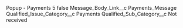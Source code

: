 <?xml version="1.0" encoding="UTF-8"?>
<CustomMetadata xmlns="http://soap.sforce.com/2006/04/metadata" xmlns:xsi="http://www.w3.org/2001/XMLSchema-instance" xmlns:xsd="http://www.w3.org/2001/XMLSchema">
    <label>Popup - Payments 5</label>
    <protected>false</protected>
    <values>
        <field>Message_Body_Link__c</field>
        <value xsi:type="xsd:string">Payments_Message</value>
    </values>
    <values>
        <field>Qualified_Issue_Category__c</field>
        <value xsi:type="xsd:string">Payments</value>
    </values>
    <values>
        <field>Qualified_Sub_Category__c</field>
        <value xsi:type="xsd:string">Not received</value>
    </values>
</CustomMetadata>
